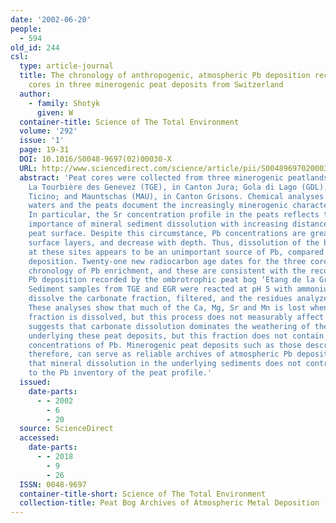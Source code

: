 ```yaml
---
date: '2002-06-20'
people:
  - 594
old_id: 244
csl:
  type: article-journal
  title: The chronology of anthropogenic, atmospheric Pb deposition recorded by peat
    cores in three minerogenic peat deposits from Switzerland
  author:
    - family: Shotyk
      given: W
  container-title: Science of The Total Environment
  volume: '292'
  issue: '1'
  page: 19-31
  DOI: 10.1016/S0048-9697(02)00030-X
  URL: http://www.sciencedirect.com/science/article/pii/S004896970200030X
  abstract: 'Peat cores were collected from three minerogenic peatlands in Switzerland:
    La Tourbière des Genevez (TGE), in Canton Jura; Gola di Lago (GDL), in Canton
    Ticino; and Mauntschas (MAU), in Canton Grisons. Chemical analyses of the pore
    waters and the peats document the increasingly minerogenic character with depth.
    In particular, the Sr concentration profile in the peats reflects the growing
    importance of mineral sediment dissolution with increasing distance below the
    peat surface. Despite this circumstance, Pb concentrations are greatest in the
    surface layers, and decrease with depth. Thus, dissolution of the basal sediments
    at these sites appears to be an unimportant source of Pb, compared with atmospheric
    deposition. Twenty-one new radiocarbon age dates for the three cores provide a
    chronology of Pb enrichment, and these are consistent with the record of atmospheric
    Pb deposition recorded by the ombrotrophic peat bog ‘Etang de la Gruère’ (EGR).
    Sediment samples from TGE and EGR were reacted at pH 5 with ammonium acetate to
    dissolve the carbonate fraction, filtered, and the residues analyzed using XRF.
    These analyses show that much of the Ca, Mg, Sr and Mn is lost when the carbonate
    fraction is dissolved, but this process does not measurably affect Pb. This finding
    suggests that carbonate dissolution dominates the weathering of the sediments
    underlying these peat deposits, but this fraction does not contain significant
    concentrations of Pb. Minerogenic peat deposits such as those described here,
    therefore, can serve as reliable archives of atmospheric Pb deposition, provided
    that mineral dissolution in the underlying sediments does not contribute measurably
    to the Pb inventory of the peat profile.'
  issued:
    date-parts:
      - - 2002
        - 6
        - 20
  source: ScienceDirect
  accessed:
    date-parts:
      - - 2018
        - 9
        - 26
  ISSN: 0048-9697
  container-title-short: Science of The Total Environment
  collection-title: Peat Bog Archives of Atmospheric Metal Deposition
---
```

